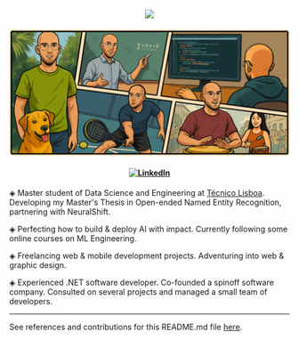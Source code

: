 <h3 align="center">
<picture>
	<source media="(prefers-color-scheme: dark)" srcset="https://readme-typing-svg.herokuapp.com?font=Doto&size=40&duration=2500&pause=500&color=FFFFFF&center=true&vCenter=true&width=1000&height=100&lines=Hey+there!;I'm+Miguel+:);Welcome+to+my+GitHub+page!">
	<img src="https://readme-typing-svg.herokuapp.com?font=Doto&size=40&duration=2500&pause=500&color=000000&center=true&vCenter=true&width=1000&height=100&lines=Hey+there!;I'm+Miguel+:);Welcome+to+my+GitHub+page!">
</picture>

</h4>

![Comic Book Image](images/comic.png)

<h4 align="center">

[![LinkedIn](https://img.shields.io/badge/LinkedIn-0077B5?style=for-the-badge&logo=linkedin&logoColor=white)](https://www.linkedin.com/in/florian-trautweiler)

</h3>

◈ Master student of Data Science and Engineering at [Técnico Lisboa](https://tecnico.ulisboa.pt/en/education/courses/masters-programmes/data-science-and-engineering/). Developing my Master's Thesis in Open-ended Named Entity Recognition, partnering with NeuralShift.

◈ Perfecting how to build & deploy AI with impact. Currently following some online courses on ML Engineering.

◈ Freelancing web & mobile development projects. Adventuring into web & graphic design.

◈ Experienced .NET software developer. Co-founded a spinoff software company. Consulted on several projects and managed a small team of developers.

<hr> 

See references and contributions for this README.md file [here](ref.md).